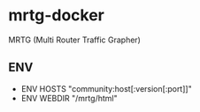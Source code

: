 # mrtg-docker

MRTG (Multi Router Traffic Grapher)

## ENV

- ENV HOSTS "community:host[:version[:port]]"
- ENV WEBDIR "/mrtg/html"
